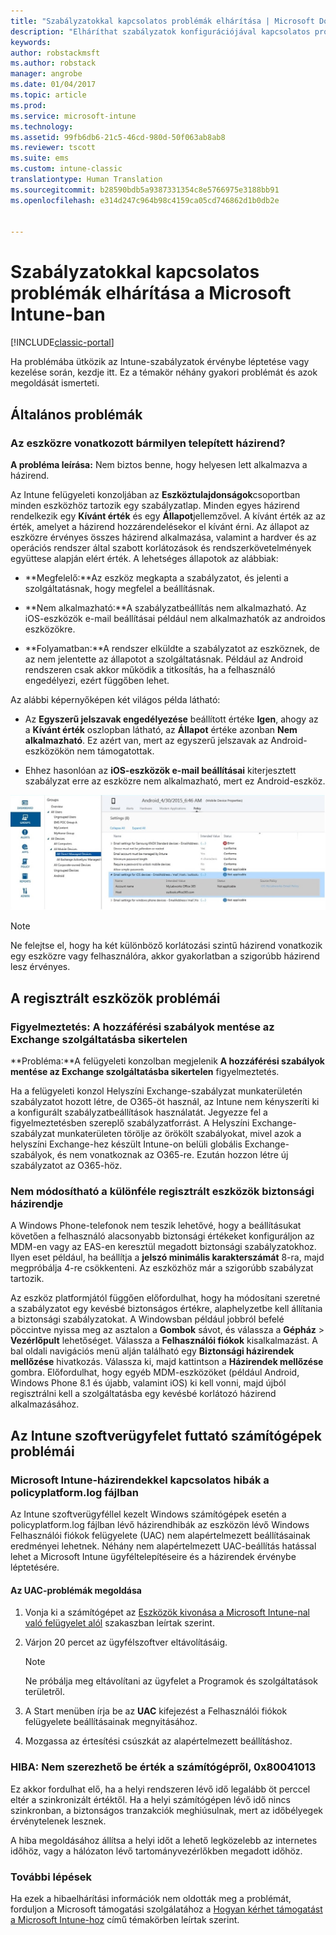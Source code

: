 ```yaml
---
title: "Szabályzatokkal kapcsolatos problémák elhárítása | Microsoft Docs"
description: "Elháríthat szabályzatok konfigurációjával kapcsolatos problémákat."
keywords: 
author: robstackmsft
ms.author: robstack
manager: angrobe
ms.date: 01/04/2017
ms.topic: article
ms.prod: 
ms.service: microsoft-intune
ms.technology: 
ms.assetid: 99fb6db6-21c5-46cd-980d-50f063ab8ab8
ms.reviewer: tscott
ms.suite: ems
ms.custom: intune-classic
translationtype: Human Translation
ms.sourcegitcommit: b28590bdb5a9387331354c8e5766975e3188bb91
ms.openlocfilehash: e314d247c964b98c4159ca05cd746862d1b0db2e


---
```


# <a name="troubleshoot-policies-in-microsoft-intune"></a>Szabályzatokkal kapcsolatos problémák elhárítása a Microsoft Intune-ban

[!INCLUDE[classic-portal](../includes/classic-portal.md)]

Ha problémába ütközik az Intune-szabályzatok érvénybe léptetése vagy kezelése során, kezdje itt. Ez a témakör néhány gyakori problémát és azok megoldását ismerteti.

## <a name="general-issues"></a>Általános problémák

### <a name="was-a-deployed-policy-applied-to-the-device"></a>Az eszközre vonatkozott bármilyen telepített házirend?
**A probléma leírása:** Nem biztos benne, hogy helyesen lett alkalmazva a házirend.

Az Intune felügyeleti konzoljában az **Eszköztulajdonságok**csoportban minden eszközhöz tartozik egy szabályzatlap. Minden egyes házirend rendelkezik egy **Kívánt érték** és egy **Állapot**jellemzővel. A kívánt érték az az érték, amelyet a házirend hozzárendelésekor el kívánt érni. Az állapot az eszközre érvényes összes házirend alkalmazása, valamint a hardver és az operációs rendszer által szabott korlátozások és rendszerkövetelmények együttese alapján elért érték. A lehetséges állapotok az alábbiak:

-   **Megfelelő:**Az eszköz megkapta a szabályzatot, és jelenti a szolgáltatásnak, hogy megfelel a beállításnak.

-   **Nem alkalmazható:**A szabályzatbeállítás nem alkalmazható. Az iOS-eszközök e-mail beállításai például nem alkalmazhatók az androidos eszközökre.

-   **Folyamatban:**A rendszer elküldte a szabályzatot az eszköznek, de az nem jelentette az állapotot a szolgáltatásnak. Például az Android rendszeren csak akkor működik a titkosítás, ha a felhasználó engedélyezi, ezért függőben lehet.

Az alábbi képernyőképen két világos példa látható:

-   Az **Egyszerű jelszavak engedélyezése** beállított értéke **Igen**, ahogy az a **Kívánt érték** oszlopban látható, az **Állapot** értéke azonban **Nem alkalmazható**. Ez azért van, mert az egyszerű jelszavak az Android-eszközökön nem támogatottak.

-   Ehhez hasonlóan az **iOS-eszközök e-mail beállításai** kiterjesztett szabályzat erre az eszközre nem alkalmazható, mert ez Android-eszköz.

![Az Intune eszközszabályzat](../media/Intune-Device-Policy-v.2.jpg)

> [!NOTE]
> Ne felejtse el, hogy ha két különböző korlátozási szintű házirend vonatkozik egy eszközre vagy felhasználóra, akkor gyakorlatban a szigorúbb házirend lesz érvényes.


## <a name="issues-with-enrolled-devices"></a>A regisztrált eszközök problémái

### <a name="alert-saving-of-access-rules-to-exchange-has-failed"></a>Figyelmeztetés: A hozzáférési szabályok mentése az Exchange szolgáltatásba sikertelen
**Probléma:**A felügyeleti konzolban megjelenik **A hozzáférési szabályok mentése az Exchange szolgáltatásba sikertelen**  figyelmeztetés.

Ha a felügyeleti konzol Helyszíni Exchange-szabályzat munkaterületén szabályzatot hozott létre, de O365-öt használ, az Intune nem kényszeríti ki a konfigurált szabályzatbeállítások használatát. Jegyezze fel a figyelmeztetésben szereplő szabályzatforrást.  A Helyszíni Exchange-szabályzat munkaterületen törölje az örökölt szabályokat, mivel azok a helyszíni Exchange-hez készült Intune-on belüli globális Exchange-szabályok, és nem vonatkoznak az O365-re. Ezután hozzon létre új szabályzatot az O365-höz.

### <a name="cannot-change-security-policy-for-various-enrolled-devices"></a>Nem módosítható a különféle regisztrált eszközök biztonsági házirendje
A Windows Phone-telefonok nem teszik lehetővé, hogy a beállításukat követően a felhasználó alacsonyabb biztonsági értékeket konfiguráljon az MDM-en vagy az EAS-en keresztül megadott biztonsági szabályzatokhoz. Ilyen eset például, ha beállítja a **jelszó minimális karakterszámát** 8-ra, majd megpróbálja 4-re csökkenteni. Az eszközhöz már a szigorúbb szabályzat tartozik.

Az eszköz platformjától függően előfordulhat, hogy ha módosítani szeretné a szabályzatot egy kevésbé biztonságos értékre, alaphelyzetbe kell állítania a biztonsági szabályzatokat.
A Windowsban például jobbról befelé pöccintve nyissa meg az asztalon a **Gombok** sávot, és válassza a **Gépház** &gt; **Vezérlőpult** lehetőséget.  Válassza a **Felhasználói fiókok** kisalkalmazást.
A bal oldali navigációs menü alján található egy **Biztonsági házirendek mellőzése** hivatkozás. Válassza ki, majd kattintson a **Házirendek mellőzése** gombra.
Előfordulhat, hogy egyéb MDM-eszközöket (például Android, Windows Phone 8.1 és újabb, valamint iOS) ki kell vonni, majd újból regisztrálni kell a szolgáltatásba egy kevésbé korlátozó házirend alkalmazásához.

## <a name="issues-with-pcs-that-run-the-intune-software-client"></a>Az Intune szoftverügyfelet futtató számítógépek problémái

### <a name="microsoft-intune-policy-related-errors-in-policyplatformlog"></a>Microsoft Intune-házirendekkel kapcsolatos hibák a policyplatform.log fájlban
Az Intune szoftverügyféllel kezelt Windows számítógépek esetén a policyplatform.log fájlban lévő házirendhibák az eszközön lévő Windows Felhasználói fiókok felügyelete (UAC) nem alapértelmezett beállításainak eredményei lehetnek. Néhány nem alapértelmezett UAC-beállítás hatással lehet a Microsoft Intune ügyféltelepítéseire és a házirendek érvénybe léptetésére.

#### <a name="to-resolve-uac-issues"></a>Az UAC-problémák megoldása

1.  Vonja ki a számítógépet az [Eszközök kivonása a Microsoft Intune-nal való felügyelet alól](/intune/deploy-use/retire-devices-from-microsoft-intune-management) szakaszban leírtak szerint.

2.  Várjon 20 percet az ügyfélszoftver eltávolításáig.

    > [!NOTE]
    > Ne próbálja meg eltávolítani az ügyfelet a Programok és szolgáltatások területről.

3.  A Start menüben írja be az **UAC** kifejezést a Felhasználói fiókok felügyelete beállításainak megnyitásához.

4.  Mozgassa az értesítési csúszkát az alapértelmezett beállításhoz.

### <a name="error-cannot-obtain-the-value-from-the-computer-0x80041013"></a>HIBA: Nem szerezhető be érték a számítógépről, 0x80041013
Ez akkor fordulhat elő, ha a helyi rendszeren lévő idő legalább öt perccel eltér a szinkronizált értéktől. Ha a helyi számítógépen lévő idő nincs szinkronban, a biztonságos tranzakciók meghiúsulnak, mert az időbélyegek érvénytelenek lesznek.

A hiba megoldásához állítsa a helyi időt a lehető legközelebb az internetes időhöz, vagy a hálózaton lévő tartományvezérlőkben megadott időhöz.








### <a name="next-steps"></a>További lépések
Ha ezek a hibaelhárítási információk nem oldották meg a problémát, forduljon a Microsoft támogatási szolgálatához a [Hogyan kérhet támogatást a Microsoft Intune-hoz](how-to-get-support-for-microsoft-intune.md) című témakörben leírtak szerint.



<!--HONumber=Jan17_HO2-->


